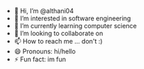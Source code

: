 - 👋 Hi, I’m @althani04
- 👀 I’m interested in software engineering
- 🌱 I’m currently learning computer science 
- 💞️ I’m looking to collaborate on 
- 📫 How to reach me ... don't :)
- 😄 Pronouns: hi/hello
- ⚡ Fun fact: im fun


